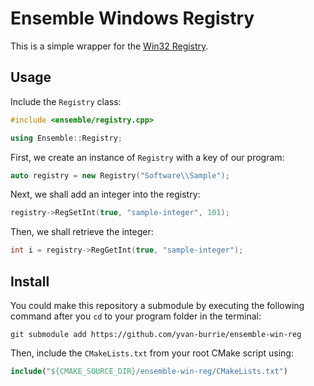# Ensemble Windows Registry

This is a simple wrapper for the [Win32 Registry](https://docs.microsoft.com/en-us/windows/win32/sysinfo/structure-of-the-registry).

## Usage

Include the `Registry` class:

```c++
#include <ensemble/registry.cpp>

using Ensemble::Registry;
```

First, we create an instance of `Registry` with a key of our program:

```c++
auto registry = new Registry("Software\\Sample");
```

Next, we shall add an integer into the registry:

```c++
registry->RegSetInt(true, "sample-integer", 101);
```

Then, we shall retrieve the integer:

```c++
int i = registry->RegGetInt(true, "sample-integer");
```

## Install

You could make this repository a submodule by executing the following command after you `cd` to your program folder in the terminal:

```shell script
git submodule add https://github.com/yvan-burrie/ensemble-win-reg
```

Then, include the `CMakeLists.txt` from your root CMake script using:

```cmake
include("${CMAKE_SOURCE_DIR}/ensemble-win-reg/CMakeLists.txt")
```
